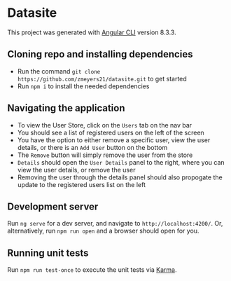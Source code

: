 # Datasite

This project was generated with [Angular CLI](https://github.com/angular/angular-cli) version 8.3.3.

## Cloning repo and installing dependencies

 - Run the command `git clone https://github.com/zmeyers21/datasite.git` to get started
 - Run `npm i` to install the needed dependencies
 
## Navigating the application

 - To view the User Store, click on the `Users` tab on the nav bar
 - You should see a list of registered users on the left of the screen
 - You have the option to either remove a specific user, view the user details, or there is an `Add User` button on the bottom
 - The `Remove` button will simply remove the user from the store
 - `Details` should open the `User Details` panel to the right, where you can view the user details, or remove the user
 - Removing the user through the details panel should also propogate the update to the registered users list on the left

## Development server

Run `ng serve` for a dev server, and navigate to `http://localhost:4200/`. Or, alternatively, run `npm run open` and a browser should open for you.

## Running unit tests

Run `npm run test-once` to execute the unit tests via [Karma](https://karma-runner.github.io).
